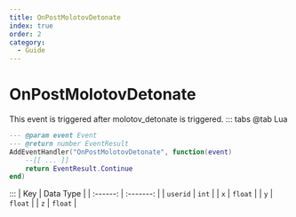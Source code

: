 ```yaml
---
title: OnPostMolotovDetonate
index: true
order: 2
category:
  - Guide
---
```


# OnPostMolotovDetonate
This event is triggered after molotov_detonate is triggered.
::: tabs
@tab Lua
```lua
--- @param event Event
--- @return number EventResult
AddEventHandler("OnPostMolotovDetonate", function(event)
    --[[ ... ]]
    return EventResult.Continue
end)
```

:::
|    Key   | Data Type |
| :------: | :-------: |
| `userid` |   `int`   |
|    `x`   |  `float`  |
|    `y`   |  `float`  |
|    `z`   |  `float`  |